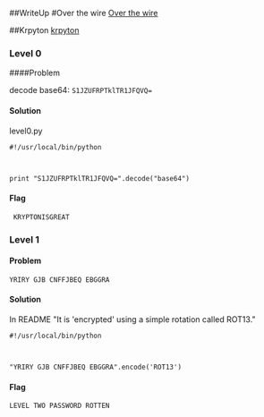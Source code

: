 ##WriteUp
#Over the wire
[Over the wire](http://overthewire.org/wargames/)

##Krpyton
[krpyton](http://overthewire.org/wargames/krypton/)

### Level 0

####Problem

decode base64:
<code>S1JZUFRPTklTR1JFQVQ=</code>

#### Solution

level0.py

<code>#!/usr/local/bin/python

print "S1JZUFRPTklTR1JFQVQ=".decode("base64")
</code>

#### Flag

<code> KRYPTONISGREAT </code>

### Level 1

#### Problem



<code>YRIRY GJB CNFFJBEQ EBGGRA</code>

#### Solution

In README
"It is 'encrypted' using a simple rotation called ROT13."

<code>#!/usr/local/bin/python

"YRIRY GJB CNFFJBEQ EBGGRA".encode('ROT13')
</code>

#### Flag

<code>LEVEL TWO PASSWORD ROTTEN</code>


